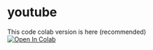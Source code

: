 # youtube
This code colab version is here (recommended)<br>
[![Open In Colab](https://colab.research.google.com/assets/colab-badge.svg)](https://colab.research.google.com/github/sikari909/youtube/blob/main/text_extract_from_a_image.ipynb)
